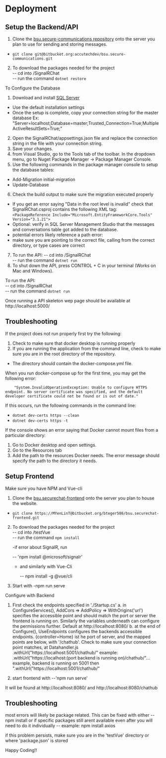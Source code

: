 # Deployment 
## Setup the Backend/API
1. Clone the [bsu.secure-communications repository](https://bitbucket.org/accutechdev/bsu.secure-communications/src/master/)
onto the server you plan to use for sending and storing messages.
  - `git clone git@bitbucket.org:accutechdev/bsu.secure-communications.git`  
2. To download the packages needed for the project  
      -- cd into <local repository>/SignalRChat   
      -- run the command `dotnet restore`

To Configure the Database
1. Download and install [SQL Server](https://www.microsoft.com/en-us/sql-server/sql-server-downloads)  
  - Use the default installation settings 
  - Once the setup is complete, copy your connection string for the master database
    Ex: "Server=localhost;Database=master;Trusted_Connection=True;MultipleActiveResultSets=True;"
2. Open the SignalRChat/appsettings.json file and replace the connection string in the file with your connection string. 
3. Save your changes.
4. from Visual Studio, go to the Tools tab of the toolbar. In the dropdown menu, go to Nuget Package Manager -> Package Manager Console.  
5. Use the following commands in the package manager console to setup the database tables:  
  - Add-Migration initial-migration  
  - Update-Database  
6. Check the build output to make sure the migration executed properly  
  - If you get an error saying "Data in the root level is invalid" check that SignalRChat.csproj contains the following XML tag:  
  `<PackageReference Include="Microsoft.EntityFrameworkCore.Tools" Version="3.1.21">`   
  - Optional: verify in SQL Server Management Studio that the messages and conversations table got added to the database.  
  - potential errors likely reference a path error:  
  - make sure you are pointing to the correct file, calling from the correct directory, or type cases are correct  
7. To run the API:
     -- cd into <your local repo>/SignalRChat  
     -- run the command `dotnet run`  
8. To shut down the API, press CONTROL + C in your terminal (Works on Mac and Windows).  
      



  
To run the API:  
      -- cd into <local repository>/SignalRChat   
      -- run the command `dotnet run`  
 
Once running a API skeleton wep page should be available at http://localhost:5000/
## Troubleshooting
If the project does not run properly first try the following:
1. Check to make sure that docker desktop is running properly
2. If you are running the application from the command line, check to make sure you are in the root directory of the repository. 
  - The directory should contain the docker-compose.yml file. 

When you run docker-compose up for the first time, you may get the following error:  

        "System.InvalidOperationException: Unable to configure HTTPS endpoint. No server certificate was specified, and the default developer certificate could not be found or is out of date."
If this occurs, run the following commands in the command line:
- `dotnet dev-certs https --clean`
- `dotnet dev-certs https -t`

If the console shows an error saying that Docker cannot mount files from a particular directory:
1. Go to Docker desktop and open settings. 
2. Go to the Resources tab
3. Add the path to the resources Docker needs. The error message should specify the path to the directory it needs. 
  
  
## Setup Frontend
  
  Make sure you have NPM and Vue-cli
  
1. Clone the [bsu.securechat-frontend](https://bitbucket.org/bteger508/bsu.securechat-frontend/src/adding-SignalR/)
onto the server you plan to house the website.
  - `git clone https://MYenLinT@bitbucket.org/bteger508/bsu.securechat-frontend.git`  
  
2. To download the packages needed for the project  
      -- cd into <local repository>/testVue   
      -- run the command `npm install`
  
    -if error about SignalR, run
  
      -- 'npm install @microsoft/signalr'
  
   - and similarly with Vue-Cli
      
       -- npm install -g @vue/cli
 
3. Start with 
  -npm run serve 
  
Configure with Backend
1. First check the endpoints specified in './Startup.cs'
    a. in ConfigureServices(), AddCors => AddPolicy => WithOrigins('url') specifies the accessible point and should match the port or server the frontend is running on. Similarly the variables underneath can configure the permissions further. Default at http://localhost:8080/
    b. at the end of Configure(), UseEndpoints configures the backends accessible endpoints. {controller=Home} ist he port of server, and the mapped points are below, with '/chathub'.  Check to make sure your connection point matches, at Datahandler.js .withUrl("https://localhost:5001/chathub/" example: .withUrl("https://localhost:(port backend is running on)/chathub/"... example, backend is running on 5001 then ".withUrl("https://localhost:5001/chathub/"
  
2. start frontend with 
        --'npm run serve'
  
  It will be found at http://localhost:8080/ and http://localhost:8080/chathub
  
## Troubleshooting
  
  most errors will likely be package related. This can be fixed with either
        --npm install
  or if specific packages still arent available even after you will need to do it individually
        -- example: npm install axios
  
  if this problem persists, make sure you are in the 'testVue' directory or where 'package.json' is stored
  
Happy Coding!!

